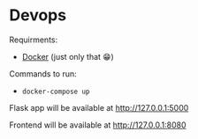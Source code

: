 # Devops

Requirments:

-   [Docker](https://www.docker.com/) (just only that 😁) 

Commands to run:

- `docker-compose up`

Flask app will be available at http://127.0.0.1:5000

Frontend will be available at http://127.0.0.1:8080